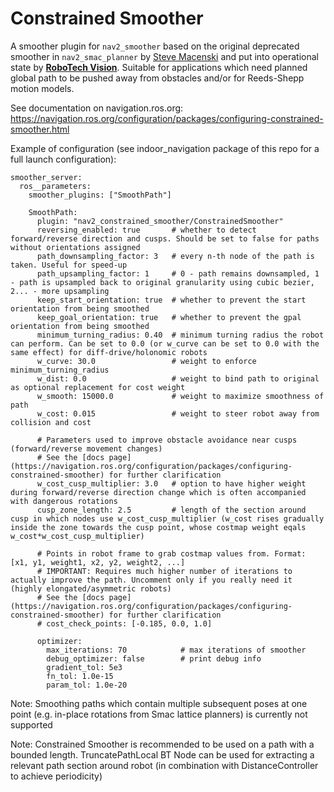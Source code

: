 # Constrained Smoother

A smoother plugin for `nav2_smoother` based on the original deprecated smoother in `nav2_smac_planner` by [Steve Macenski](https://www.linkedin.com/in/steve-macenski-41a985101/) and put into operational state by [**RoboTech Vision**](https://robotechvision.com/). Suitable for applications which need planned global path to be pushed away from obstacles and/or for Reeds-Shepp motion models.

See documentation on navigation.ros.org: https://navigation.ros.org/configuration/packages/configuring-constrained-smoother.html


Example of configuration (see indoor_navigation package of this repo for a full launch configuration):

```
smoother_server:
  ros__parameters:
    smoother_plugins: ["SmoothPath"]

    SmoothPath:
      plugin: "nav2_constrained_smoother/ConstrainedSmoother"
      reversing_enabled: true       # whether to detect forward/reverse direction and cusps. Should be set to false for paths without orientations assigned
      path_downsampling_factor: 3   # every n-th node of the path is taken. Useful for speed-up
      path_upsampling_factor: 1     # 0 - path remains downsampled, 1 - path is upsampled back to original granularity using cubic bezier, 2... - more upsampling
      keep_start_orientation: true  # whether to prevent the start orientation from being smoothed
      keep_goal_orientation: true   # whether to prevent the gpal orientation from being smoothed
      minimum_turning_radius: 0.40  # minimum turning radius the robot can perform. Can be set to 0.0 (or w_curve can be set to 0.0 with the same effect) for diff-drive/holonomic robots
      w_curve: 30.0                 # weight to enforce minimum_turning_radius
      w_dist: 0.0                   # weight to bind path to original as optional replacement for cost weight
      w_smooth: 15000.0             # weight to maximize smoothness of path
      w_cost: 0.015                 # weight to steer robot away from collision and cost

      # Parameters used to improve obstacle avoidance near cusps (forward/reverse movement changes)
      # See the [docs page](https://navigation.ros.org/configuration/packages/configuring-constrained-smoother) for further clarification
      w_cost_cusp_multiplier: 3.0   # option to have higher weight during forward/reverse direction change which is often accompanied with dangerous rotations
      cusp_zone_length: 2.5         # length of the section around cusp in which nodes use w_cost_cusp_multiplier (w_cost rises gradually inside the zone towards the cusp point, whose costmap weight eqals w_cost*w_cost_cusp_multiplier)

      # Points in robot frame to grab costmap values from. Format: [x1, y1, weight1, x2, y2, weight2, ...]
      # IMPORTANT: Requires much higher number of iterations to actually improve the path. Uncomment only if you really need it (highly elongated/asymmetric robots)
      # See the [docs page](https://navigation.ros.org/configuration/packages/configuring-constrained-smoother) for further clarification
      # cost_check_points: [-0.185, 0.0, 1.0]

      optimizer:
        max_iterations: 70            # max iterations of smoother
        debug_optimizer: false        # print debug info
        gradient_tol: 5e3
        fn_tol: 1.0e-15
        param_tol: 1.0e-20
```

Note: Smoothing paths which contain multiple subsequent poses at one point (e.g. in-place rotations from Smac lattice planners) is currently not supported

Note: Constrained Smoother is recommended to be used on a path with a bounded length. TruncatePathLocal BT Node can be used for extracting a relevant path section around robot (in combination with DistanceController to achieve periodicity)
